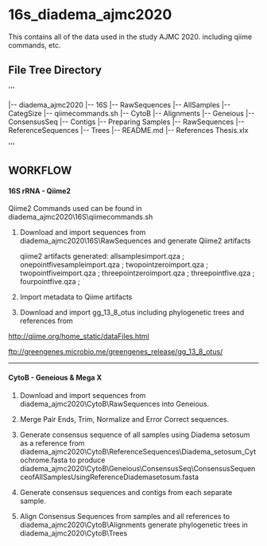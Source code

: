 # 16s_diadema_ajmc2020
 
This contains all of the data used in the study AJMC 2020.
including qiime commands, etc.

## File Tree Directory

'''

 |-- diadema_ajmc2020
    |-- 16S
        |-- RawSequences
            |-- AllSamples
            |-- CategSize
        |-- qiimecommands.sh
    |-- CytoB
        |-- Alignments
        |-- Geneious
            |-- ConsensusSeq
            |-- Contigs
            |-- Preparing Samples
        |-- RawSequences
        |-- ReferenceSequences
        |-- Trees
    |-- README.md
    |-- References Thesis.xlx
    
'''
    

## WORKFLOW

#### 16S rRNA - Qiime2

Qiime2 Commands used can be found in diadema_ajmc2020\16S\qiimecommands.sh

1. Download and import sequences from diadema_ajmc2020\16S\RawSequences and generate Qiime2 artifacts

    qiime2 artifacts generated: 
        allsamplesimport.qza ; 
        onepointfivesampleimport.qza ; 
        twopointzeroimport.qza ; 
        twopointfiveimport.qza ; 
        threepointzeroimport.qza ; 
        threepointfive.qza ; 
        fourpointfive.qza ;      
        
2. Import metadata to Qiime artifacts

3. Download and import gg_13_8_otus including phylogenetic trees and references from

http://qiime.org/home_static/dataFiles.html

ftp://greengenes.microbio.me/greengenes_release/gg_13_8_otus/



________________________________________________________________________

#### CytoB - Geneious & Mega X

1. Download and import sequences from diadema_ajmc2020\CytoB\RawSequences into Geneious.

2. Merge Pair Ends, Trim, Normalize and Error Correct sequences.

3. Generate consensus sequence of all samples using Diadema setosum as a reference from diadema_ajmc2020\CytoB\ReferenceSequences\Diadema_setosum_Cytochrome.fasta to produce diadema_ajmc2020\CytoB\Geneious\ConsensusSeq\ConsensusSequenceofAllSamplesUsingReferenceDiademasetosum.fasta

4. Generate consensus sequences and contigs from each separate sample.

5. Align Consensus Sequences from samples and all references to diadema_ajmc2020\CytoB\Alignments generate phylogenetic trees in diadema_ajmc2020\CytoB\Trees
